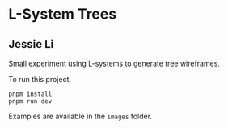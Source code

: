 # L-System Trees
## Jessie Li

Small experiment using L-systems to generate tree wireframes.

To run this project,

```
pnpm install
pnpm run dev
```

Examples are available in the `images` folder.
